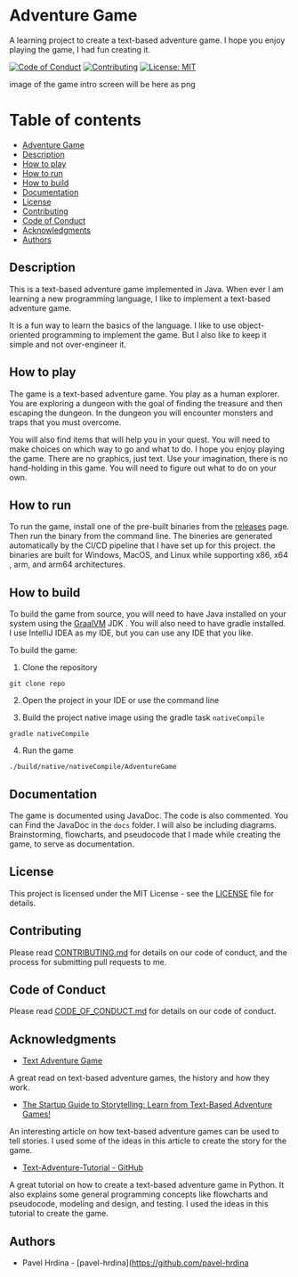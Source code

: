 # Adventure Game

A learning project to create a text-based adventure game.
I hope you enjoy playing the game, I had fun creating it.

[![Code of Conduct](https://img.shields.io/badge/Contributor%20Covenant-2.0-4baaaa.svg)](./docs/CODE_OF_CONDUCT)
[![Contributing](https://img.shields.io/badge/Contributing-Guide-4baaaa.svg)](CONTRIBUTING.md)
[![License: MIT](https://img.shields.io/badge/License-MIT-yellow.svg)](https://opensource.org/licenses/MIT)

image of the game intro screen will be here as png

# Table of contents

- [Adventure Game](#adventure-game)
- [Description](#description)
- [How to play](#how-to-play)
- [How to run](#how-to-run)
- [How to build](#how-to-build)
- [Documentation](#documentation)
- [License](#license)
- [Contributing](#contributing)
- [Code of Conduct](#code-of-conduct)
- [Acknowledgments](#acknowledgments)
- [Authors](#authors)

## Description

This is a text-based adventure game implemented in Java.
When ever I am learning a new programming 
language, I like to implement a text-based adventure game.


It is a fun way to learn the basics of the language. 
I like to use object-oriented programming to implement the game.
But I also like to keep it simple and not over-engineer it.

## How to play

The game is a text-based adventure game. You play as a human 
explorer. You are exploring a dungeon with the goal of
finding the treasure and then escaping the dungeon. In the 
dungeon you will encounter monsters and traps that you must 
overcome.

You will also find items that will help you in your
quest. You will need to make choices on which way to go and
what to do. I hope you enjoy playing the game. There are no
graphics, just text. Use your imagination, there is no 
hand-holding in this game. You will need to figure out what
to do on your own.

## How to run

To run the game, install one of the pre-built binaries from the
[releases](https://github.com/pavel-hrdina/AdventureGame/releases) page. 
Then run the binary from the command line. The bineries are generated 
automatically by the CI/CD pipeline that I have set up for this project. 
the binaries are built for Windows, MacOS, and Linux while supporting x86, 
x64 , arm, and arm64 architectures. 

## How to build

To build the game from source, you will need to have Java installed
on your system using the [GraalVM](https://www.graalvm.org/downloads/) JDK
. You will also need to have gradle installed. I use
IntelliJ IDEA as my IDE, but you can use any IDE that you like.

To build the game:

1. Clone the repository

```shell
git clone repo
```

2. Open the project in your IDE or use the command line

3. Build the project native image using the gradle task `nativeCompile`

```shell
gradle nativeCompile
```

4. Run the game

```shell
./build/native/nativeCompile/AdventureGame
```

## Documentation

The game is documented using JavaDoc. The code is also commented. You can
Find the JavaDoc in the `docs` folder. I will also be including diagrams. 
Brainstorming, flowcharts, and pseudocode that I made while creating the game, 
to serve as documentation.

## License

This project is licensed under the MIT License - see the [LICENSE](LICENSE) file for details.

## Contributing

Please read [CONTRIBUTING.md](CONTRIBUTING.md) for details on 
our code of conduct, and the process for submitting pull requests to me.

## Code of Conduct

Please read [CODE_OF_CONDUCT.md](./docs/CODE_OF_CONDUCT) for details on our code of conduct.

## Acknowledgments

- [Text Adventure Game](https://en.wikipedia.org/wiki/Text-based_game)

A great read on text-based adventure games, the history and how they work.

- [The Startup Guide to Storytelling: Learn from Text-Based Adventure Games!](https://www.taskade.com/blog/text-based-storytelling-games-startup-business/)

An interesting article on how text-based adventure games can be used to tell stories. 
I used some of the ideas in this article to create the story for the game.

- [Text-Adventure-Tutorial - GitHub](https://github.com/Kyle-L/Text-Adventure-Tutorial)

A great tutorial on how to create a text-based adventure game in Python.
It also explains some general programming concepts like flowcharts and pseudocode,
modelíng and design, and testing. I used the ideas in this tutorial to create the game.

## Authors

- Pavel Hrdina - [pavel-hrdina](https://github.com/pavel-hrdina